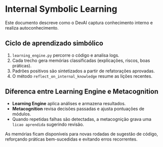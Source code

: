 # Internal Symbolic Learning

Este documento descreve como o DevAI captura conhecimento interno e realiza autoconhecimento.

## Ciclo de aprendizado simbólico
1. `learning_engine.py` percorre o código e analisa logs.
2. Cada trecho gera memórias classificadas (explicações, riscos, boas práticas).
3. Padrões positivos são sintetizados a partir de refatorações aprovadas.
4. O método `reflect_on_internal_knowledge` resume as lições recentes.

## Diferenca entre Learning Engine e Metacognition
- **Learning Engine** aplica análises e armazena resultados.
- **Metacognition** revisa decisões passadas e ajusta pontuações de módulos.
- Quando repetidas falhas são detectadas, a metacognição grava uma `licao aprendida` sugerindo revisão.

As memórias ficam disponíveis para novas rodadas de sugestão de código, reforçando práticas bem-sucedidas e evitando erros recorrentes.
